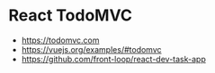 # React TodoMVC

- https://todomvc.com
- https://vuejs.org/examples/#todomvc
- https://github.com/front-loop/react-dev-task-app
